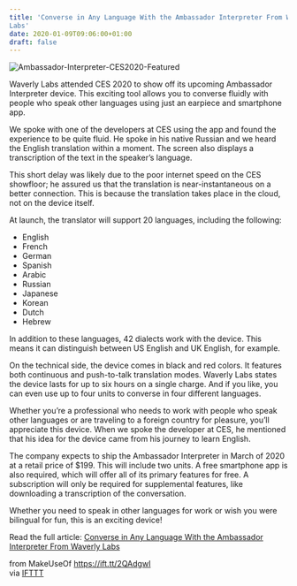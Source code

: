 ```yaml
---
title: 'Converse in Any Language With the Ambassador Interpreter From Waverly
Labs'
date: 2020-01-09T09:06:00+01:00
draft: false
---
```


![Ambassador-Interpreter-CES2020-Featured](https://static.makeuseof.com/wp-content/uploads/2020/01/Ambassador-Interpreter-CES2020-Featured.jpg)

Waverly Labs attended CES 2020 to show off its upcoming Ambassador Interpreter device. This exciting tool allows you to converse fluidly with people who speak other languages using just an earpiece and smartphone app.

We spoke with one of the developers at CES using the app and found the experience to be quite fluid. He spoke in his native Russian and we heard the English translation within a moment. The screen also displays a transcription of the text in the speaker’s language.

This short delay was likely due to the poor internet speed on the CES showfloor; he assured us that the translation is near-instantaneous on a better connection. This is because the translation takes place in the cloud, not on the device itself.

At launch, the translator will support 20 languages, including the following:

*   English
*   French
*   German
*   Spanish
*   Arabic
*   Russian
*   Japanese
*   Korean
*   Dutch
*   Hebrew

In addition to these languages, 42 dialects work with the device. This means it can distinguish between US English and UK English, for example.

On the technical side, the device comes in black and red colors. It features both continuous and push-to-talk translation modes. Waverly Labs states the device lasts for up to six hours on a single charge. And if you like, you can even use up to four units to converse in four different languages.

Whether you’re a professional who needs to work with people who speak other languages or are traveling to a foreign country for pleasure, you’ll appreciate this device. When we spoke the developer at CES, he mentioned that his idea for the device came from his journey to learn English.

The company expects to ship the Ambassador Interpreter in March of 2020 at a retail price of $199. This will include two units. A free smartphone app is also required, which will offer all of its primary features for free. A subscription will only be required for supplemental features, like downloading a transcription of the conversation.

Whether you need to speak in other languages for work or wish you were bilingual for fun, this is an exciting device!

Read the full article: [Converse in Any Language With the Ambassador Interpreter From Waverly Labs](https://www.makeuseof.com/tag/converse-ambassador-interpreter/)

  
  
from MakeUseOf https://ift.tt/2QAdgwI  
via [IFTTT](https://ifttt.com/?ref=da&site=blogger)